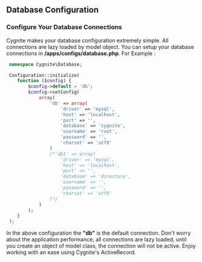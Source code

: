 ## Database Configuration

### Configure Your Database Connections

Cygnite makes your database configuration extremely simple. All connections are lazy loaded by model object. You can setup your database connections in **/apps/configs/database.php**.
For Example :
```php 
 namespace Cygnite\Database;

 Configuration::initialize(
    function ($config) {
        $config->default = 'db';
        $config->setConfig(
            array(
                'db' => array(
                    'driver' => 'mysql',
                    'host' => 'localhost',
                    'port' => '',
                    'database' => 'cygnite',
                    'username' => 'root',
                    'password' => '',
                    'charset' => 'utf8'
                )
                /*'db1' => array(
                    'driver' => 'mysql',
                    'host' => 'localhost',
                    'port' => '',
                    'database' => 'directory',
                    'username' => '',
                    'password' => '',
                    'charset' => 'utf8'
                )*/
            )
        );
    }
 );
```
In the above configuration the **"db"** is the default connection. Don't worry about the application performance, all connections are lazy loaded, until you create an object of model class, the connection will not be active. Enjoy working with an ease using Cygnite's ActiveRecord.